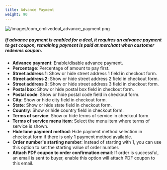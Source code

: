 ```yaml
---
title: Advance Payment
weight: 90
---
```


![/images/com_cmlivedeal_advance_payment.png](/images/com_cmlivedeal_advance_payment.png)

##### If advance payment is enabled for a deal, it requires an advance payment to get coupon, remaining payment is paid at merchant when customer redeems coupon.

* **Advance payment**: Enable/disable advance payment.
* **Percentage**: Percentage of amount to pay first.
* **Street address 1**: Show or hide street address 1 field in checkout form.
* **Street address 2**: Show or hide street address 2 field in checkout form.
* **Street address 3**: Show or hide street address 3 field in checkout form.
* **Postal box**: Show or hide postal box field in checkout form.
* **Postal code**: Show or hide postal code field in checkout form.
* **City**: Show or hide city field in checkout form.
* **State**: Show or hide state field in checkout form.
* **Country**: Show or hide country field in checkout form.
* **Terms of service**: Show or hide terms of service in checkout form.
* **Terms of service menu item**: Select the menu item where terms of service is shown.
* **Hide lone payment method**: Hide payment method selection in checkout form if there is only 1 payment method available.
* **Order number's starting number**: Instead of starting with 1, you can use this option to set the starting value of order number.
* **Attach PDF coupon to order confirmation email**: If order is successful, an email is sent to buyer, enable this option will attach PDF coupon to this email.
